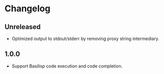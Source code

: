 # Changelog

## Unreleased

- Optimized output to stdout/stderr by removing proxy string intermediary.

## 1.0.0

- Support Basilisp code execution and code completion.


